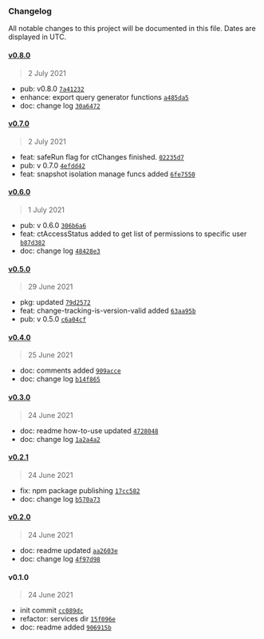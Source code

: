 ### Changelog

All notable changes to this project will be documented in this file. Dates are displayed in UTC.

#### [v0.8.0](https://github.com/saostad/mssql-change-tracking/compare/v0.7.0...v0.8.0)

> 2 July 2021

- pub: v0.8.0 [`7a41232`](https://github.com/saostad/mssql-change-tracking/commit/7a412328d46431c18a582bd2916b1535503e0e62)
- enhance: export query generator functions [`a485da5`](https://github.com/saostad/mssql-change-tracking/commit/a485da5b0903854c4932f18b678f956ed8554c2f)
- doc: change log [`30a6472`](https://github.com/saostad/mssql-change-tracking/commit/30a6472e280ffd39a4dd130e220adaf37b35c47d)

#### [v0.7.0](https://github.com/saostad/mssql-change-tracking/compare/v0.6.0...v0.7.0)

> 2 July 2021

- feat: safeRun flag for ctChanges finished. [`02235d7`](https://github.com/saostad/mssql-change-tracking/commit/02235d7eb491b809a8c923e2afa2208f3a1d6407)
- pub: v 0.7.0 [`4efdd42`](https://github.com/saostad/mssql-change-tracking/commit/4efdd4275a6e91309fff41ed5c31975754bf67df)
- feat: snapshot isolation manage funcs added [`6fe7550`](https://github.com/saostad/mssql-change-tracking/commit/6fe7550696d9f4e67a76ae3b1ec831cc3c705ab9)

#### [v0.6.0](https://github.com/saostad/mssql-change-tracking/compare/v0.5.0...v0.6.0)

> 1 July 2021

- pub: v 0.6.0 [`306b6a6`](https://github.com/saostad/mssql-change-tracking/commit/306b6a6ad7056078dcb421ec2efa055736343262)
- feat: ctAccessStatus added to get list of permissions to specific user [`b87d382`](https://github.com/saostad/mssql-change-tracking/commit/b87d38253706cce86874ad35a508a25f6a214ba1)
- doc: change log [`48428e3`](https://github.com/saostad/mssql-change-tracking/commit/48428e367a73f57a9455361b7dfd4c892eb27828)

#### [v0.5.0](https://github.com/saostad/mssql-change-tracking/compare/v0.4.0...v0.5.0)

> 29 June 2021

- pkg: updated [`79d2572`](https://github.com/saostad/mssql-change-tracking/commit/79d2572ef61ee9505746a5a12a4789f38423ccaa)
- feat: change-tracking-is-version-valid added [`63aa95b`](https://github.com/saostad/mssql-change-tracking/commit/63aa95b425b85b8bf82043fe1e86cabbcae53910)
- pub: v 0.5.0 [`c6a04cf`](https://github.com/saostad/mssql-change-tracking/commit/c6a04cf77bddfe8a003185cce2f0cfa4d198b111)

#### [v0.4.0](https://github.com/saostad/mssql-change-tracking/compare/v0.3.0...v0.4.0)

> 25 June 2021

- doc: comments added [`909acce`](https://github.com/saostad/mssql-change-tracking/commit/909acce1aad04f364e87930511b726b39e7e9740)
- doc: change log [`b14f865`](https://github.com/saostad/mssql-change-tracking/commit/b14f86546947460078dd3823e09bd14d1b088ef0)

#### [v0.3.0](https://github.com/saostad/mssql-change-tracking/compare/v0.2.1...v0.3.0)

> 24 June 2021

- doc: readme how-to-use updated [`4728048`](https://github.com/saostad/mssql-change-tracking/commit/472804814014a8f24ac52c50e42ef0516358778b)
- doc: change log [`1a2a4a2`](https://github.com/saostad/mssql-change-tracking/commit/1a2a4a2fbdd9ca92bbe87620eac4d143d06f9f52)

#### [v0.2.1](https://github.com/saostad/mssql-change-tracking/compare/v0.2.0...v0.2.1)

> 24 June 2021

- fix: npm package publishing [`17cc582`](https://github.com/saostad/mssql-change-tracking/commit/17cc5822740efe347ef6730048e6720468510a8f)
- doc: change log [`b570a73`](https://github.com/saostad/mssql-change-tracking/commit/b570a732aa7b4aa43ced4155d05d6e68186b34f3)

#### [v0.2.0](https://github.com/saostad/mssql-change-tracking/compare/v0.1.0...v0.2.0)

> 24 June 2021

- doc: readme updated [`aa2603e`](https://github.com/saostad/mssql-change-tracking/commit/aa2603ef894c9ee7928baefe6cfbef01625a9233)
- doc: change log [`4f97d98`](https://github.com/saostad/mssql-change-tracking/commit/4f97d98ad184b1f3ee1b1705f1c2b780397a7324)

#### v0.1.0

> 24 June 2021

- init commit [`cc089dc`](https://github.com/saostad/mssql-change-tracking/commit/cc089dcab2b2ab69962fcee1a3a3545c11c77cb9)
- refactor: services dir [`15f096e`](https://github.com/saostad/mssql-change-tracking/commit/15f096ec1090ad58ea560685e15db15558c50185)
- doc: readme added [`906915b`](https://github.com/saostad/mssql-change-tracking/commit/906915b214851833353152f6dc3181754d9de9f5)
